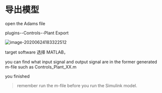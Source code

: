 # 导出模型

open the Adams file

plugins--Controls--Plant Export

![image-20200624183322512](C:\Users\anwei\AppData\Roaming\Typora\typora-user-images\image-20200624183322512.png)

target software 选择 MATLAB，

you can find what input signal and output signal are in the former generated m-file such as Controls_Plant_XX.m

you finished

> remember run the m-file before you run the Simulink model.